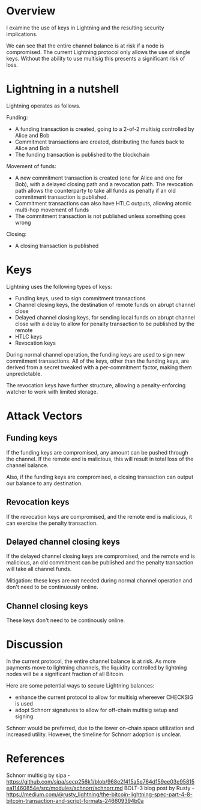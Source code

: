 # Overview

I examine the use of keys in Lightning and the resulting security implications.

We can see that the entire channel balance is at risk if a node is compromised.
The current Lightning protocol only allows the use of single keys.
Without the ability to use multisig this presents a significant risk of loss.

# Lightning in a nutshell

Lightning operates as follows.

Funding:
* A funding transaction is created, going to a 2-of-2 multisig controlled by Alice and Bob
* Commitment transactions are created, distributing the funds back to Alice and Bob
* The funding transaction is published to the blockchain

Movement of funds:
* A new commitment transaction is created (one for Alice and one for Bob), with a delayed closing path and a revocation path.
The revocation path allows the counterparty to take all funds as penalty if an old commitment transaction is published.
* Commitment transactions can also have HTLC outputs, allowing atomic multi-hop movement of funds
* The commitment transaction is not published unless something goes wrong

Closing:
* A closing transaction is published

# Keys

Lightning uses the following types of keys:
* Funding keys, used to sign commitment transactions
* Channel closing keys, the destination of remote funds on abrupt channel close
* Delayed channel closing keys, for sending local funds on abrupt channel close with a delay to allow for penalty transaction
to be published by the remote
* HTLC keys
* Revocation keys

During normal channel operation, the funding keys are used to sign new commitment transactions.
All of the keys, other than the funding keys, are derived from a secret tweaked with a per-commitment factor,
making them unpredictable.

The revocation keys have further structure, allowing a penalty-enforcing watcher to work with limited storage.

# Attack Vectors
## Funding keys

If the funding keys are compromised, any amount can be pushed through the channel.  If the remote end is malicious,
this will result in total loss of the channel balance.

Also, if the funding keys are compromised, a closing transaction can output our balance to any destination.

## Revocation keys

If the revocation keys are compromised, and the remote end is malicious, it can exercise the penalty transaction.

## Delayed channel closing keys

If the delayed channel closing keys are compromised, and the remote end is malicious, an old commitment can be published
and the penalty transaction will take all channel funds.

Mitigation: these keys are not needed during normal channel operation and don't need to be continuously online.

## Channel closing keys

These keys don't need to be continously online.

# Discussion

In the current protocol, the entire channel balance is at risk.
As more payments move to lightning channels, the liquidity controlled by lightning nodes will be a significant fraction of all Bitcoin.

Here are some potential ways to secure Lightning balances:
* enhance the current protocol to allow for multisig whereever CHECKSIG is used
* adopt Schnorr signatures to allow for off-chain multisig setup and signing

Schnorr would be preferred, due to the lower on-chain space utilization and increased utility.
However, the timeline for Schnorr adoption is unclear.

# References

Schnorr multisig by sipa - https://github.com/sipa/secp256k1/blob/968e2f415a5e764d159ee03e95815ea11460854e/src/modules/schnorr/schnorr.md
BOLT-3 blog post by Rusty - https://medium.com/@rusty_lightning/the-bitcoin-lightning-spec-part-4-8-bitcoin-transaction-and-script-formats-246609394b0a
